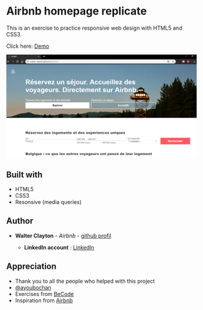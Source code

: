 # Airbnb homepage replicate

This is an exercise to practice responsive web design with HTML5 and CSS3.

Click here: [Demo](https://walter-clayton.github.io/airbnb/)


![capture](demo.png)


## Built with

* HTML5
* CSS3
* Resonsive (media queries)

## Author

* **Walter Clayton** - *Airbnb* - [github profil](https://github.com/votreProfil)

    * **LinkedIn account** : [LinkedIn](https://www.linkedin.com/in/walter-clayton-2b50b4191/)

## Appreciation

* Thank you to all the people who helped with this project
* [@ayoubochan](https://github.com/ayoubochan)
* Exercises from [BeCode](https://www.becode.org)
* Inspiration from [Airbnb](https://www.airbnb.com)

